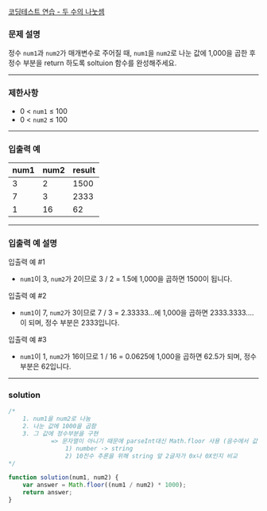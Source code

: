 [코딩테스트 연습 - 두 수의 나눗셈](https://school.programmers.co.kr/learn/courses/30/lessons/120806)

### **문제 설명**

정수 `num1`과 `num2`가 매개변수로 주어질 때, `num1`을 `num2`로 나눈 값에 1,000을 곱한 후 정수 부분을 return 하도록 soltuion 함수를 완성해주세요.

---

### **제한사항**

- 0 < `num1` ≤ 100
- 0 < `num2` ≤ 100

---

### **입출력 예**

| num1 | num2 | result |
| ---- | ---- | ------ |
| 3    | 2    | 1500   |
| 7    | 3    | 2333   |
| 1    | 16   | 62     |

---

### **입출력 예 설명**

입출력 예 #1

- `num1`이 3, `num2`가 2이므로 3 / 2 = 1.5에 1,000을 곱하면 1500이 됩니다.

입출력 예 #2

- `num1`이 7, `num2`가 3이므로 7 / 3 = 2.33333...에 1,000을 곱하면 2333.3333.... 이 되며, 정수 부분은 2333입니다.

입출력 예 #3

- `num1`이 1, `num2`가 16이므로 1 / 16 = 0.0625에 1,000을 곱하면 62.5가 되며, 정수 부분은 62입니다.

---

### solution

```jsx
/*
    1. num1을 num2로 나눔
    2. 나눈 값에 1000을 곱함
    3. 그 값에 정수부분을 구현 
			=> 문자열이 아니기 때문에 parseInt대신 Math.floor 사용 (음수에서 값 차이가 남)
				1) number -> string
				2) 10진수 추론을 위해 string 앞 2글자가 0x나 0X인지 비교
*/

function solution(num1, num2) {
	var answer = Math.floor((num1 / num2) * 1000);
	return answer;
}
```
